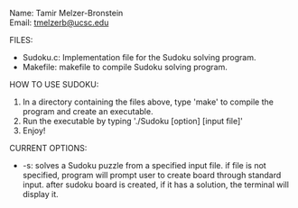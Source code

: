 Name: Tamir Melzer-Bronstein  
Email: tmelzerb@ucsc.edu  

FILES:
* Sudoku.c: Implementation file for the Sudoku solving program.
* Makefile: makefile to compile Sudoku solving program.

HOW TO USE SUDOKU:
1. In a directory containing the files above, type 'make' to compile the program and create an executable.
2. Run the executable by typing './Sudoku [option] [input file]'
3. Enjoy!

CURRENT OPTIONS:
* -s: solves a Sudoku puzzle from a specified input file. if file is not specified, program will prompt user to create board through standard input. after sudoku board is created, if it has a solution, the terminal  will display it.
